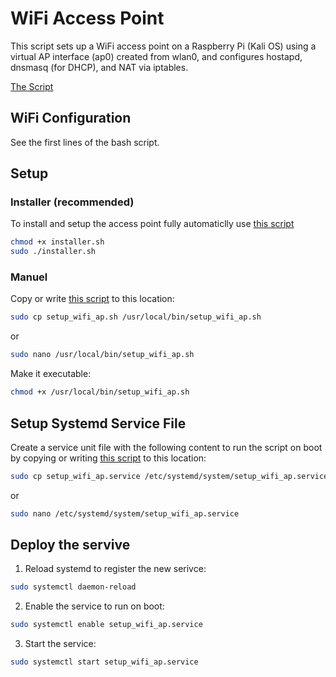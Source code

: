 # WiFi Access Point

This script sets up a WiFi access point on a Raspberry Pi (Kali OS) using a virtual AP interface (ap0) created from wlan0, and configures hostapd, dnsmasq (for DHCP), and NAT via iptables.

[The Script](setup_wifi_ap.sh)

## WiFi Configuration

See the first lines of the bash script.

## Setup

### Installer (recommended)

To install and setup the access point fully automaticlly use [this script](installer.sh)
```bash
chmod +x installer.sh
sudo ./installer.sh
```

### Manuel

Copy or write [this script](setup_wifi_ap.sh) to this location:

```bash
sudo cp setup_wifi_ap.sh /usr/local/bin/setup_wifi_ap.sh
```
or 
```bash
sudo nano /usr/local/bin/setup_wifi_ap.sh
```

Make it executable:
```bash
chmod +x /usr/local/bin/setup_wifi_ap.sh
```

## Setup Systemd Service File

Create a service unit file with the following content to run the script on boot by copying or writing [this script](setup_wifi_ap.service) to this location:

```bash
sudo cp setup_wifi_ap.service /etc/systemd/system/setup_wifi_ap.service
```
or 
```bash
sudo nano /etc/systemd/system/setup_wifi_ap.service
```

## Deploy the servive

1. Reload systemd to register the new serivce:
```bash
sudo systemctl daemon-reload
````
2. Enable the service to run on boot:
```bash
sudo systemctl enable setup_wifi_ap.service
```
3. Start the service:
```bash
sudo systemctl start setup_wifi_ap.service
```